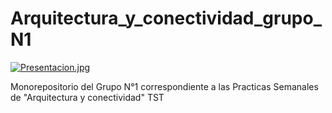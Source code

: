 # Arquitectura_y_conectividad_grupo_N1

[![Presentacion.jpg](https://i.postimg.cc/4yHKDMpw/Presentacion.jpg)](https://postimg.cc/N2YfTdJr)

Monorepositorio del Grupo N°1 correspondiente a las Practicas Semanales de "Arquitectura y conectividad" TST

